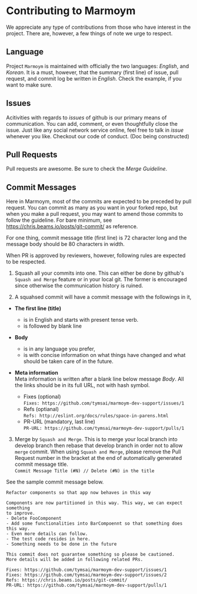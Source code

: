 # Contributing to Marmoym
We appreciate any type of contributions from those who have interest 
in the project. There are, however, a few things of note we urge to respect.

## Language
Project `Marmoym` is maintained with officially the two languages: _English_, 
and _Korean_. It is a must, however, that the summary (first line) of issue, 
pull request, and commit log be written in _English_. Check the example, if you want to make sure.

## Issues
Acitivities with regards to _issues_ of github is our primary means of 
communication. You can add, comment, or even thoughtfully close the issue. 
Just like any social network service online, feel free to talk in _issue_
whenever you like. Checkout our code of conduct. (Doc being constructed)

## Pull Requests
Pull requests are awesome. Be sure to check the *Merge Guideline*.

## Commit Messages
Here in Marmoym, most of the commits are expected to be preceded by pull 
request. You can commit as many as you want in your forked repo, but when you
make a pull request, you may want to amend those commits to follow the
guideline. For bare minimum, see https://chris.beams.io/posts/git-commit/ as reference. 

For one thing, commit message title (first line) is 72 character long and the 
message body should be 80 characters in width.

When PR is approved by reviewers, however, following rules are expected to be 
respected.

1. Squash all your commits into one. This can either be done by github's 
`Squash and Merge` feature or in your local git. The former is encouraged
since otherwise the communication history is ruined.

2. A squahsed commit will have a commit message with the followings in it,

- **The first line (title)**
  - is in English and starts with present tense verb.
  - is followed by blank line
   
- **Body**
  - is in any language you prefer, 
  - is with concise information on what things have changed and what should 
  be taken care of in the future.

- **Meta information**  
  Meta information is written after a blank line below message _Body_. All the
  links should be in its full URL, not with hash symbol.
  - Fixes (optional)  
  `Fixes: https://github.com/tymsai/marmoym-dev-support/issues/1`
  - Refs (optianal)  
  `Refs: http://eslint.org/docs/rules/space-in-parens.html`
  - PR-URL (mandatory, last line)  
  `PR-URL: https://github.com/tymsai/marmoym-dev-support/pulls/1`
  
3.  Merge by `Squash and Merge`. This is to merge your local branch into 
develop branch then rebase that develop branch in order not to allow `merge` 
commit. When using `Squash and Merge`, please remove the Pull Request number 
in the bracket at the end of automatically generated commit message title.  
`
Commit Message Title (#N) // Delete (#N) in the title
`

See the sample commit message below.
```
Refactor components so that app now behaves in this way

Components are now partitioned in this way. This way, we can expect something
to improve.
- Delete FooComponent
- Add some functionalities into BarCompoennt so that something does this way.
- Even more details can follow.
- The test code resides in here.
- Something needs to be done in the future

This commit does not guarantee something so please be cautioned.
More details will be added in following related PRs.

Fixes: https://github.com/tymsai/marmoym-dev-support/issues/1
Fixes: https://github.com/tymsai/marmoym-dev-support/issues/2
Refs: https://chris.beams.io/posts/git-commit/
PR-URL: https://github.com/tymsai/marmoym-dev-support/pulls/1
```